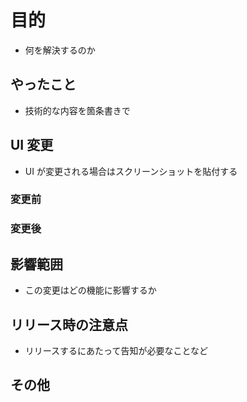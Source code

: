 # 目的
* 何を解決するのか

## やったこと
* 技術的な内容を箇条書きで

## UI 変更
* UI が変更される場合はスクリーンショットを貼付する

### 変更前

### 変更後

## 影響範囲
* この変更はどの機能に影響するか

## リリース時の注意点
* リリースするにあたって告知が必要なことなど

## その他


